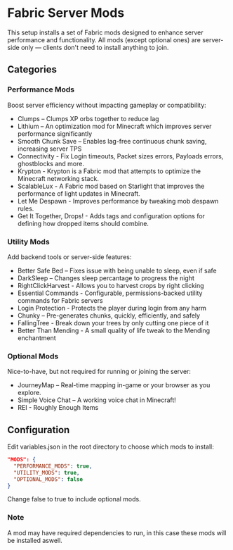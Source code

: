 # Fabric Server Mods

This setup installs a set of Fabric mods designed to enhance server performance and functionality. All mods (except optional ones) are server-side only — clients don't need to install anything to join.

## Categories

### Performance Mods

Boost server efficiency without impacting gameplay or compatibility:

* Clumps – Clumps XP orbs together to reduce lag
* Lithium – An optimization mod for Minecraft which improves server performance significantly
* Smooth Chunk Save – Enables lag-free continuous chunk saving, increasing server TPS
* Connectivity - Fix Login timeouts, Packet sizes errors, Payloads errors, ghostblocks and more.
* Krypton - Krypton is a Fabric mod that attempts to optimize the Minecraft networking stack. 
* ScalableLux - A Fabric mod based on Starlight that improves the performance of light updates in Minecraft.
* Let Me Despawn - Improves performance by tweaking mob despawn rules.
* Get It Together, Drops! - Adds tags and configuration options for defining how dropped items should combine.

### Utility Mods

Add backend tools or server-side features:

* Better Safe Bed – Fixes issue with being unable to sleep, even if safe
* DarkSleep – Changes sleep percantage to progress the night
* RightClickHarvest - Allows you to harvest crops by right clicking
* Essential Commands - Configurable, permissions-backed utility commands for Fabric servers
* Login Protection - Protects the player during login from any harm
* Chunky – Pre-generates chunks, quickly, efficiently, and safely
* FallingTree - Break down your trees by only cutting one piece of it
* Better Than Mending - A small quality of life tweak to the Mending enchantment

### Optional Mods

Nice-to-have, but not required for running or joining the server:

* JourneyMap – Real-time mapping in-game or your browser as you explore.
* Simple Voice Chat – A working voice chat in Minecraft!
* REI - Roughly Enough Items

## Configuration

Edit variables.json in the root directory to choose which mods to install:

```json
"MODS": {
  "PERFORMANCE_MODS": true,
  "UTILITY_MODS": true,
  "OPTIONAL_MODS": false
}
```
Change false to true to include optional mods.

### Note

A mod may have required dependencies to run, in this case these mods will be installed aswell.